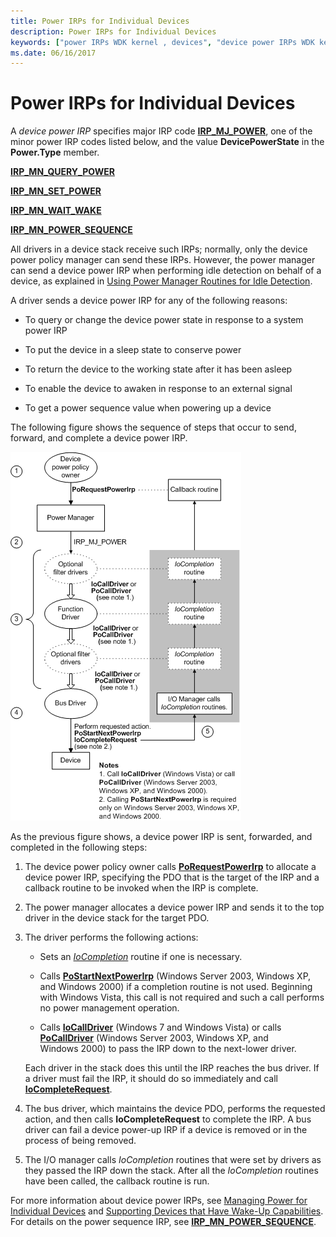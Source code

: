 ```yaml
---
title: Power IRPs for Individual Devices
description: Power IRPs for Individual Devices
keywords: ["power IRPs WDK kernel , devices", "device power IRPs WDK kernel", "power sequence values WDK kernel", "working state returns WDK power management", "awakening devices", "wake-up capabilities WDK power management", "device wake ups WDK power management"]
ms.date: 06/16/2017
---
```


# Power IRPs for Individual Devices





A *device power IRP* specifies major IRP code [**IRP\_MJ\_POWER**](./irp-mj-power.md), one of the minor power IRP codes listed below, and the value **DevicePowerState** in the **Power.Type** member.

[**IRP\_MN\_QUERY\_POWER**](./irp-mn-query-power.md)

[**IRP\_MN\_SET\_POWER**](./irp-mn-set-power.md)

[**IRP\_MN\_WAIT\_WAKE**](./irp-mn-wait-wake.md)

[**IRP\_MN\_POWER\_SEQUENCE**](./irp-mn-power-sequence.md)

All drivers in a device stack receive such IRPs; normally, only the device power policy manager can send these IRPs. However, the power manager can send a device power IRP when performing idle detection on behalf of a device, as explained in [Using Power Manager Routines for Idle Detection](using-power-manager-routines-for-idle-detection.md).

A driver sends a device power IRP for any of the following reasons:

-   To query or change the device power state in response to a system power IRP

-   To put the device in a sleep state to conserve power

-   To return the device to the working state after it has been asleep

-   To enable the device to awaken in response to an external signal

-   To get a power sequence value when powering up a device

The following figure shows the sequence of steps that occur to send, forward, and complete a device power IRP.

![diagram illustrating the path of a device power irp.](images/devpoirp.png)

As the previous figure shows, a device power IRP is sent, forwarded, and completed in the following steps:

1.  The device power policy owner calls [**PoRequestPowerIrp**](/windows-hardware/drivers/ddi/wdm/nf-wdm-porequestpowerirp) to allocate a device power IRP, specifying the PDO that is the target of the IRP and a callback routine to be invoked when the IRP is complete.

2.  The power manager allocates a device power IRP and sends it to the top driver in the device stack for the target PDO.

3.  The driver performs the following actions:

    -   Sets an [*IoCompletion*](/windows-hardware/drivers/ddi/wdm/nc-wdm-io_completion_routine) routine if one is necessary.

    -   Calls [**PoStartNextPowerIrp**](/windows-hardware/drivers/ddi/ntifs/nf-ntifs-postartnextpowerirp) (Windows Server 2003, Windows XP, and Windows 2000) if a completion routine is not used. Beginning with Windows Vista, this call is not required and such a call performs no power management operation.

    -   Calls [**IoCallDriver**](/windows-hardware/drivers/ddi/wdm/nf-wdm-iocalldriver) (Windows 7 and Windows Vista) or calls [**PoCallDriver**](/windows-hardware/drivers/ddi/ntifs/nf-ntifs-pocalldriver) (Windows Server 2003, Windows XP, and Windows 2000) to pass the IRP down to the next-lower driver.

    Each driver in the stack does this until the IRP reaches the bus driver. If a driver must fail the IRP, it should do so immediately and call [**IoCompleteRequest**](/windows-hardware/drivers/ddi/wdm/nf-wdm-iocompleterequest).

4.  The bus driver, which maintains the device PDO, performs the requested action, and then calls **IoCompleteRequest** to complete the IRP. A bus driver can fail a device power-up IRP if a device is removed or in the process of being removed.

5.  The I/O manager calls *IoCompletion* routines that were set by drivers as they passed the IRP down the stack. After all the *IoCompletion* routines have been called, the callback routine is run.

For more information about device power IRPs, see [Managing Power for Individual Devices](device-power-states.md) and [Supporting Devices that Have Wake-Up Capabilities](supporting-devices-that-have-wake-up-capabilities.md). For details on the power sequence IRP, see [**IRP\_MN\_POWER\_SEQUENCE**](./irp-mn-power-sequence.md).

 

